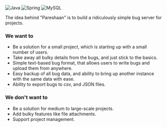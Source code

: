 <img src="https://img.shields.io/badge/java-%23ed8b00.svg?logo=openjdk&logoColor=white&style=for-the-badge" alt="Java" /> <img src="https://img.shields.io/badge/spring-%236db33f.svg?logo=spring&logoColor=white&style=for-the-badge" alt="Spring" /> <img src="https://img.shields.io/badge/mysql-%234479a1.svg?logo=mysql&logoColor=white&style=for-the-badge" alt="MySQL" />

The idea behind "Pareshaan" is to build a ridiculously simple bug server for projects.

### We want to 

- Be a solution for a small project, which is starting up with a small number of users. 
- Take away all bulky details from the bugs, and just stick to the basics.
- Simple text-based bug format, that allows users to write bugs and upload them from anywhere.
- Easy backup of all bug data, and ability to bring up another instance with the same data with ease.
- Ability to export bugs to csv, and JSON files.

### We don't want to

- Be a solution for medium to large-scale projects.
- Add bulky features like file attachments.
- Support project management.

